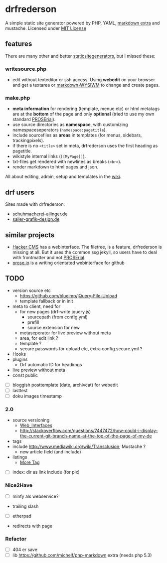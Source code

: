 drfrederson
=====

A simple static site generator powered by PHP, YAML, [markdown extra](https://michelf.ca/projects/php-markdown/extra/) and mustache. Licensed under [MIT License](LICENSE.md)

## features

There are many other and better [staticsitegenerators](http://staticsitegenerators.net), but I missed these:


### writesource.php

* edit without texteditor or ssh access. Using __webedit__ on your browser and get a textarea or [markdown-WYSIWM](https://simplemde.com/) to change and create pages.

### make.php

* __meta information__ for rendering (template, menue etc) or html metatags are at the __bottom__ of the page and only __optional__ (tried to use my own standard [PROSErial](https://github.com/klml/PROSErial)).
* use source directories as __namespace__, with customizing namespaceseperators (```namespace:pagetitle```).
* include sourcefiles as __areas__ in templates (for menus, sidebars, trackingpixels).
* if there is no ```<title>``` set in meta, drfrederson uses the first heading as pagetitle.
* wikistyle internal links (```[[MyPage]]```).
* txt-files get rendered with newlines as breaks (```<br>```).
* render markdown to html pages and json.


All about editing, admin, setup and templates in the [wiki](https://github.com/klml/drfrederson/wiki/drfrederson).


## drf users 
Sites made with drfrederson:

* [schuhmacherei-allinger.de](http://schuhmacherei-allinger.de)
* [sailer-grafik-design.de](http://sailer-grafik-design.de)


## similar projects 

* [Hacker CMS](//github.com/kentonv/ssjekyll/) has a webinterface. The filetree, is a feature, drfrederson is missing at all. But it uses the common ssg jekyll, so users have to deal with frontmatter and not [PROSErial](//github.com/klml/PROSErial).
* [prose.io](https://prose.io) is a writing orientated webinterface for github



## TODO


- version source etc
    - https://github.com/blueimp/jQuery-File-Upload
    - template fallback or in init
- meta to client, need for
  - for new pages (drf-write.jquery.js)
    - sourcepath (from config.yml)
    - prefill
    - source extension for new
  - metaseperator for live preview without meta
  - area, for edit link ?
  - template ?
  - secure passwords for upload etc, extra config.secure.yml ?
- Hooks
- plugins
  - Drf automatic ID for headimgs
- live preview without meta
- const public
- [ ] bloggish posttemplate (date, archivcat) for webedit
- [ ] lasttest
- [ ] doku images timestamp

### 2.0
- source versioning
  - [Web_Interfaces](https://git.wiki.kernel.org/index.php/InterfacesFrontendsAndTools#Web_Interfaces)
  - http://stackoverflow.com/questions/7447472/how-could-i-display-the-current-git-branch-name-at-the-top-of-the-page-of-my-de
- tags
- include http://www.mediawiki.org/wiki/Transclusion; Mustache ?
    - new article field (and include)
- listings
    - [More Tag](https://en.support.wordpress.com/more-tag/)
- [ ] index: dir as link include (for pix)

### Nice2Have
- [ ] minfy als webservice?
- trailing slash
- [ ] etherpad
- redirects with page

### Refactor

- [ ] 404 er save
- [ ] lib https://github.com/michelf/php-markdown extra (needs php 5.3)
